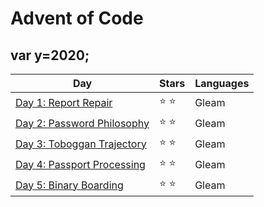 # Advent of Code

## var y=2020;
| Day | Stars | Languages |
| ------ | ------ | ------ |
| [Day 1: Report Repair](https://github.com/vistormu/advent_of_code/tree/master/2020/day_1) | :star: :star: | Gleam |
| [Day 2: Password Philosophy](https://github.com/vistormu/advent_of_code/tree/master/2020/day_2) | :star: :star: | Gleam |
| [Day 3: Toboggan Trajectory](https://github.com/vistormu/advent_of_code/tree/master/2020/day_3) | :star: :star: | Gleam |
| [Day 4: Passport Processing](https://github.com/vistormu/advent_of_code/tree/master/2020/day_4) | :star: :star: | Gleam |
| [Day 5: Binary Boarding](https://github.com/vistormu/advent_of_code/tree/master/2020/day_5) | :star: :star: | Gleam |
